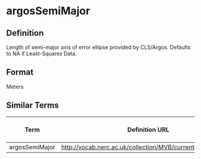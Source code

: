 # argosSemiMajor 

## Definition 
Length of semi-major axis of error ellipse provided by CLS/Argos. Defaults to NA if Least-Squares Data.

## Format
Meters

## Similar Terms 
|Term|Definition URL|Source Vocabulary Publisher/Creator|
|----|----------|-----------------|
|argosSemiMajor |http://vocab.nerc.ac.uk/collection/MVB/current/MVB000043/|Movebank|

 